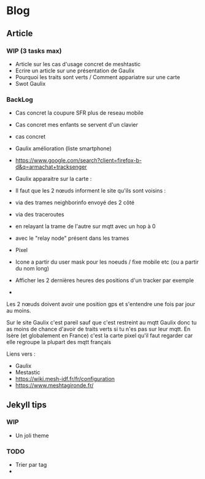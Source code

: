 # Blog

## Article

### WIP (3 tasks max)

- Article sur les cas d'usage concret de meshtastic 
- Ecrire un article sur une présentation de Gaulix
- Pourquoi les traits sont verts / Comment appariatre sur une carte 
- Swot Gaulix

### BackLog

- Cas concret la coupure SFR plus de reseau mobile
- Cas concret mes enfants se servent d'un clavier
- cas concret 
- Gaulix amélioration (liste smartphone)
- https://www.google.com/search?client=firefox-b-d&q=armachat+tracksenger
- Gaulix apparaitre sur la carte :
-   Il faut que les 2 nœuds informent le site qu'ils sont voisins :
- via des trames neighborinfo envoyé des 2 côté
- via des traceroutes
- en relayant la trame de l'autre sur mqtt avec un hop à 0
- avec le "relay node" présent dans les trames

- Pixel
-   Icone a partir du user mask pour les noeuds / fixe mobile etc (ou a partir du nom long)
-   Afficher les 2 dernières heures des positions d'un tracker par exemple
-   
Les 2 nœuds doivent avoir une position gps et s'entendre une fois par jour au moins.

Sur le site Gaulix c'est pareil sauf que c'est restreint au mqtt Gaulix donc tu as moins de chance d'avoir de traits verts si tu n'es pas sur leur mqtt.
En Isère (et globalement en France) c'est la carte pixel qu'il faut regarder car elle regroupe la plupart des mqtt français

Liens vers :
  - Gaulix
  - Mestastic
  - https://wiki.mesh-idf.fr/fr/configuration
  - https://www.meshtagironde.fr/

## Jekyll tips

### WIP

- Un joli theme

### TODO

- Trier par tag
- 
